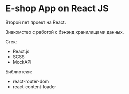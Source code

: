 # E-shop App on React JS

Второй пет проект на React. 

Знакомство с работой с бэкэнд хранилищами данных. 

Стек:
 - React.js
 - SCSS
 - MockAPI
 
Библиотеки: 
 - react-router-dom
 - react-content-loader
